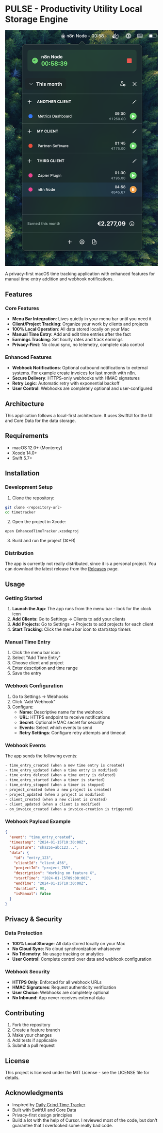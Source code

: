 # PULSE - Productivity Utility Local Storage Engine

![Statusbar Time Tracker](./demo.png)

A privacy-first macOS time tracking application with enhanced features for manual time entry addition and webhook notifications.

## Features

### Core Features

- **Menu Bar Integration**: Lives quietly in your menu bar until you need it
- **Client/Project Tracking**: Organize your work by clients and projects
- **100% Local Operation**: All data stored locally on your Mac
- **Manual Time Entry**: Add and edit time entries after the fact
- **Earnings Tracking**: Set hourly rates and track earnings
- **Privacy-First**: No cloud sync, no telemetry, complete data control

### Enhanced Features

- **Webhook Notifications**: Optional outbound notifications to external systems. For example create invoices for last month with n8n.
- **Secure Delivery**: HTTPS-only webhooks with HMAC signatures
- **Retry Logic**: Automatic retry with exponential backoff
- **User Control**: Webhooks are completely optional and user-configured

## Architecture

This application follows a local-first architecture. It uses SwiftUI for the UI and Core Data for the data storage.

## Requirements

- macOS 12.0+ (Monterey)
- Xcode 14.0+
- Swift 5.7+

## Installation

### Development Setup

1. Clone the repository:

```bash
git clone <repository-url>
cd timetracker
```

2. Open the project in Xcode:

```bash
open EnhancedTimeTracker.xcodeproj
```

3. Build and run the project (⌘+R)

### Distribution

The app is currently not really distributed, since it is a personal project. You can download the latest release from the [Releases](https://github.com/eweren/pulse/releases) page.

## Usage

### Getting Started

1. **Launch the App**: The app runs from the menu bar - look for the clock icon
2. **Add Clients**: Go to Settings → Clients to add your clients
3. **Add Projects**: Go to Settings → Projects to add projects for each client
4. **Start Tracking**: Click the menu bar icon to start/stop timers

### Manual Time Entry

1. Click the menu bar icon
2. Select "Add Time Entry"
3. Choose client and project
4. Enter description and time range
5. Save the entry

### Webhook Configuration

1. Go to Settings → Webhooks
2. Click "Add Webhook"
3. Configure:
   - **Name**: Descriptive name for the webhook
   - **URL**: HTTPS endpoint to receive notifications
   - **Secret**: Optional HMAC secret for security
   - **Events**: Select which events to send
   - **Retry Settings**: Configure retry attempts and timeout

### Webhook Events

The app sends the following events:

    - time_entry_created (when a new time entry is created)
    - time_entry_updated (when a time entry is modified)
    - time_entry_deleted (when a time entry is deleted)
    - time_entry_started (when a timer is started)
    - time_entry_stopped (when a timer is stopped)
    - project_created (when a new project is created)
    - project_updated (when a project is modified)
    - client_created (when a new client is created)
    - client_updated (when a client is modified)
    - on_invoice_created (when a invoice-creation is triggered)

### Webhook Payload Example

```json
{
  "event": "time_entry_created",
  "timestamp": "2024-01-15T10:30:00Z",
  "signature": "sha256=abc123...",
  "data": {
    "id": "entry_123",
    "clientId": "client_456",
    "projectId": "project_789",
    "description": "Working on feature X",
    "startTime": "2024-01-15T09:00:00Z",
    "endTime": "2024-01-15T10:30:00Z",
    "duration": 90,
    "isManual": false
  }
}
```

## Privacy & Security

### Data Protection

- **100% Local Storage**: All data stored locally on your Mac
- **No Cloud Sync**: No cloud synchronization whatsoever
- **No Telemetry**: No usage tracking or analytics
- **User Control**: Complete control over data and webhook configuration

### Webhook Security

- **HTTPS Only**: Enforced for all webhook URLs
- **HMAC Signatures**: Request authenticity verification
- **User Choice**: Webhooks are completely optional
- **No Inbound**: App never receives external data

## Contributing

1. Fork the repository
2. Create a feature branch
3. Make your changes
4. Add tests if applicable
5. Submit a pull request

## License

This project is licensed under the MIT License - see the LICENSE file for details.

## Acknowledgments

- Inspired by [Daily Grind Time Tracker](https://apps.apple.com/de/app/daily-grind-time-tracker/id6748350033)
- Built with SwiftUI and Core Data
- Privacy-first design principles
- Build a lot with the help of Cursor. I reviewed most of the code, but don't guarantee that I overlooked some really bad code.
